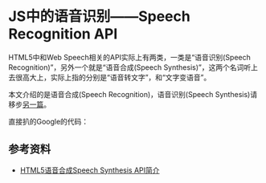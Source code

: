 # JS中的语音识别——Speech Recognition API

HTML5中和Web Speech相关的API实际上有两类，一类是“语音识别(Speech Recognition)”，另外一个就是“语音合成(Speech Synthesis)”，这两个名词听上去很高大上，实际上指的分别是“语音转文字”，和“文字变语音”。

本文介绍的是语音合成(Speech Recognition)，语音识别(Speech Synthesis)请移步[另一篇](speech_in_js_synthesis.html)。


直接扒的Google的代码：

<my-iframe :src="'https://xiaotianxia.github.io/demos-2018/speech-recognition/index.html'"></my-iframe>


## 参考资料
- [HTML5语音合成Speech Synthesis API简介](http://www.zhangxinxu.com/wordpress/2017/01/html5-speech-recognition-synthesis-api/)

<comment-tool></comment-tool>

